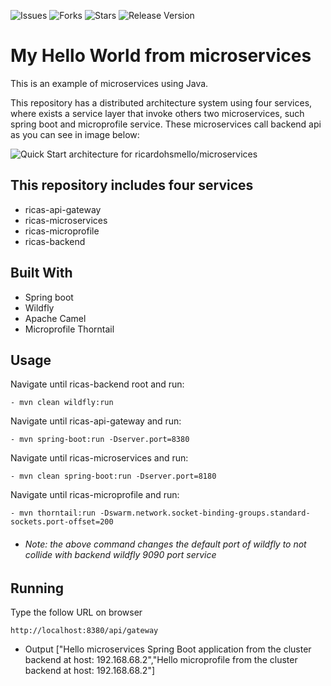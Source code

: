 ![Issues](https://img.shields.io/github/issues/ricardohsmello/microprofile-thorntail) 
![Forks](https://img.shields.io/github/forks/ricardohsmello/microprofile-thorntail) 
![Stars](https://img.shields.io/github/stars/ricardohsmello/microprofile-thorntail) 
![Release Version](https://img.shields.io/github/release/ricardohsmello/microprofile-thorntail)

# My Hello World from microservices

This is an example of microservices using Java. 

This repository has a distributed architecture system using four services, where exists a service layer that invoke others two microservices, such spring boot and microprofile service. These microservices call backend api as you can see in image below:

![Quick Start architecture for ricardohsmello/microservices](https://imagizer.imageshack.com/img923/7379/JwX5Le.png)

## This repository includes four services
- ricas-api-gateway
- ricas-microservices
- ricas-microprofile
- ricas-backend

## Built With
- Spring boot
- Wildfly
- Apache Camel
- Microprofile Thorntail

## Usage
Navigate until ricas-backend root and run:
```
- mvn clean wildfly:run
```

Navigate until ricas-api-gateway and run:
```
- mvn spring-boot:run -Dserver.port=8380
```
  
Navigate until ricas-microservices and run:  
```
- mvn clean spring-boot:run -Dserver.port=8180
```

Navigate until ricas-microprofile and run: 
```
- mvn thorntail:run -Dswarm.network.socket-binding-groups.standard-sockets.port-offset=200
```
- ###### Note: the above command changes the default port of wildfly to not collide with backend wildfly 9090 port service 

## Running
Type the follow URL on browser
```
http://localhost:8380/api/gateway
```

- Output
["Hello microservices Spring Boot application from the cluster backend at host: 192.168.68.2","Hello microprofile from the cluster backend at host: 192.168.68.2"]
